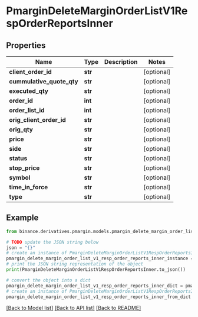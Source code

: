 # PmarginDeleteMarginOrderListV1RespOrderReportsInner


## Properties

Name | Type | Description | Notes
------------ | ------------- | ------------- | -------------
**client_order_id** | **str** |  | [optional] 
**cummulative_quote_qty** | **str** |  | [optional] 
**executed_qty** | **str** |  | [optional] 
**order_id** | **int** |  | [optional] 
**order_list_id** | **int** |  | [optional] 
**orig_client_order_id** | **str** |  | [optional] 
**orig_qty** | **str** |  | [optional] 
**price** | **str** |  | [optional] 
**side** | **str** |  | [optional] 
**status** | **str** |  | [optional] 
**stop_price** | **str** |  | [optional] 
**symbol** | **str** |  | [optional] 
**time_in_force** | **str** |  | [optional] 
**type** | **str** |  | [optional] 

## Example

```python
from binance.derivatives.pmargin.models.pmargin_delete_margin_order_list_v1_resp_order_reports_inner import PmarginDeleteMarginOrderListV1RespOrderReportsInner

# TODO update the JSON string below
json = "{}"
# create an instance of PmarginDeleteMarginOrderListV1RespOrderReportsInner from a JSON string
pmargin_delete_margin_order_list_v1_resp_order_reports_inner_instance = PmarginDeleteMarginOrderListV1RespOrderReportsInner.from_json(json)
# print the JSON string representation of the object
print(PmarginDeleteMarginOrderListV1RespOrderReportsInner.to_json())

# convert the object into a dict
pmargin_delete_margin_order_list_v1_resp_order_reports_inner_dict = pmargin_delete_margin_order_list_v1_resp_order_reports_inner_instance.to_dict()
# create an instance of PmarginDeleteMarginOrderListV1RespOrderReportsInner from a dict
pmargin_delete_margin_order_list_v1_resp_order_reports_inner_from_dict = PmarginDeleteMarginOrderListV1RespOrderReportsInner.from_dict(pmargin_delete_margin_order_list_v1_resp_order_reports_inner_dict)
```
[[Back to Model list]](../README.md#documentation-for-models) [[Back to API list]](../README.md#documentation-for-api-endpoints) [[Back to README]](../README.md)


